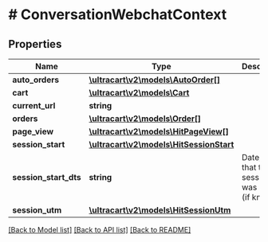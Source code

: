 # # ConversationWebchatContext

## Properties

Name | Type | Description | Notes
------------ | ------------- | ------------- | -------------
**auto_orders** | [**\ultracart\v2\models\AutoOrder[]**](AutoOrder.md) |  | [optional]
**cart** | [**\ultracart\v2\models\Cart**](Cart.md) |  | [optional]
**current_url** | **string** |  | [optional]
**orders** | [**\ultracart\v2\models\Order[]**](Order.md) |  | [optional]
**page_view** | [**\ultracart\v2\models\HitPageView[]**](HitPageView.md) |  | [optional]
**session_start** | [**\ultracart\v2\models\HitSessionStart**](HitSessionStart.md) |  | [optional]
**session_start_dts** | **string** | Date/time that the session was started (if known) | [optional]
**session_utm** | [**\ultracart\v2\models\HitSessionUtm**](HitSessionUtm.md) |  | [optional]

[[Back to Model list]](../../README.md#models) [[Back to API list]](../../README.md#endpoints) [[Back to README]](../../README.md)
